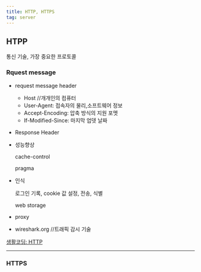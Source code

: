 ```yaml
---
title: HTTP, HTTPS
tag: server
---
```




## HTPP

통신 기술, 가장 중요한 프로토콜

### Rquest message

- request message header
  - Host //개개인의 컴퓨터
  - User-Agent: 접속자의 물리,소프트웨어 정보
  - Accept-Encoding: 압축 방식의 지원 포멧
  - If-Modified-Since: 마지막 업뎃 날짜

- Response Header

- 성능향상

  cache-control

  pragma

- 인식

  로그인 기록, cookie 값 설정, 전송, 식별

  web storage

- proxy

- wireshark.org //트래픽 감시 기술



[생활코딩: HTTP](https://opentutorials.org/course/3385)

---



### HTTPS


